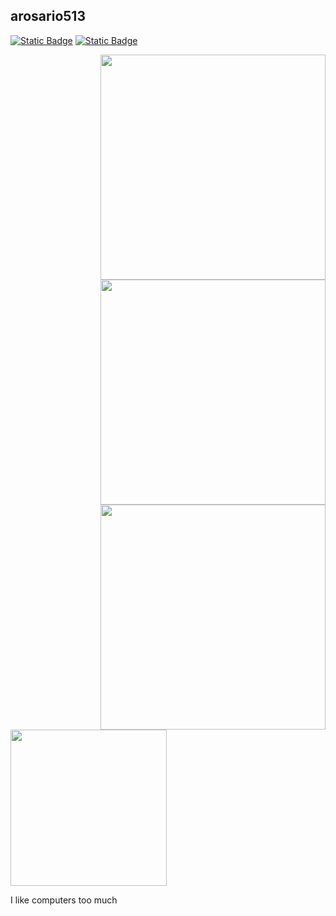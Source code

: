 ## arosario513
[![Static Badge](https://img.shields.io/badge/-blue?style=social&logo=linkedin&label=LinkedIn&labelColor=blue)](https://www.linkedin.com/in/arosario513/)
[![Static Badge](https://img.shields.io/badge/-orange?style=social&logo=credly&label=Credly)](https://www.credly.com/users/arosario)

<img align="right" src="https://github-readme-stats.vercel.app/api?username=arosario513&theme=dark&show_icons=true&hide_border=false&count_private=true" width="360px">
<img align="right" src="https://github-readme-streak-stats.herokuapp.com/?user=arosario513&theme=dark&hide_border=false" width="360px">
<img align="right" src="https://github-readme-stats.vercel.app/api/top-langs/?username=arosario513&theme=dark&show_icons=true&hide_border=false&layout=compact" width="360px">

<img src="https://i.imgflip.com/5t7qeo.jpg" width="250px" align="center">
<p>I like computers too much</p>
